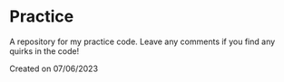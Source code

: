 # Practice

A repository for my practice code.
Leave any comments if you find any quirks in the code!

Created on 07/06/2023
